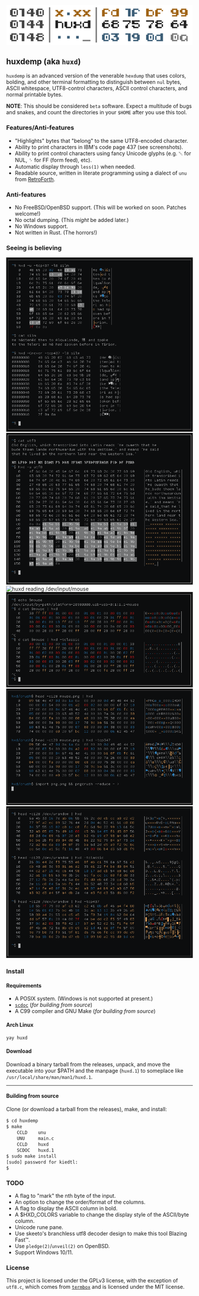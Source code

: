 ![logo](img/logo.png)

## huxdemp (aka `huxd`)

`huxdemp` is an advanced version of the venerable `hexdump` that uses
colors, bolding, and other terminal formatting to distinguish between `nul`
bytes, ASCII whitespace, UTF8-control characters, ASCII control characters,
and normal printable bytes.

**NOTE**: This should be considered `beta` software. Expect a multitude of
bugs and snakes, and count the directories in your `$HOME` after you use
this tool.

### Features/Anti-features

- "Highlights" bytes that "belong" to the same UTF8-encoded character.
- Ability to print characters in IBM's code page 437 (see screenshots).
- Ability to print control characters using fancy Unicode glyphs (e.g. ␀
  for NUL, ␌ for FF (form feed), etc).
- Automatic display through `less(1)` when needed.
- Readable source, written in literate programming using a dialect of `unu`
  from [RetroForth](https://forth.works/).

### Anti-features

- No FreeBSD/OpenBSD support. (This will be worked on soon. Patches welcome!)
- No octal dumping. (This *might* be added later.)
- No Windows support.
- Not written in Rust. (The horrors!)

### Seeing is believing

![huxd reading a snippet from The Silmarillion](img/silm.png)
![huxd reading some UTF8 text, demonstrating the -u flag](img/utf8.png)
![huxd reading /dev/input/mouse](img/mouse.png)
![huxd reading /dev/input/mouse](img/mouse2.png)
![huxd reading part of a PNG image](img/png.png)
![huxd reading /dev/random](img/rnd.png)

### Install

#### Requirements

- A POSIX system. (Windows is not supported at present.)
- [`scdoc`](https://git.sr.ht/~sircmpwn/scdoc) (*for building from source*)
- A C99 compiler and GNU Make (*for building from source*)

#### Arch Linux

```
yay huxd
```

#### Download

Download a binary tarball from the releases, unpack, and move the
executable into your $PATH and the manpage (`huxd.1`) to someplace like
`/usr/local/share/man/man1/huxd.1`.

---

#### Building from source

Clone (or download a tarball from the releases), make, and install:

```
$ cd huxdemp
$ make
    CCLD    unu
    UNU     main.c
    CCLD    huxd
    SCDOC   huxd.1
$ sudo make install
[sudo] password for kiedtl:
$
```

### TODO

- A flag to "mark" the nth byte of the input.
- An option to change the order/format of the columns.
- A flag to display the ASCII column in bold.
- A $HXD_COLORS variable to change the display style of the ASCII/byte column.
- Unicode rune pane.
- Use skeeto's branchless utf8 decoder design to make this tool Blazing Fast™.
- Use `pledge(2)`/`unveil(2)` on OpenBSD.
- Support Windows 10/11.

### License

This project is licensed under the GPLv3 license, with the exception of
`utf8.c`, which comes from [`termbox`](https://github.com/nsf/termbox) and
is licensed under the MIT license.
